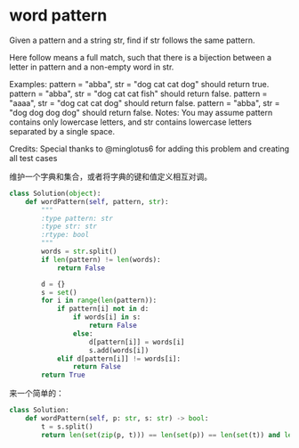 # word pattern

Given a pattern and a string str, find if str follows the same pattern.

Here follow means a full match, such that there is a bijection between a letter in pattern and a non-empty word in str.

Examples:
pattern = "abba", str = "dog cat cat dog" should return true.
pattern = "abba", str = "dog cat cat fish" should return false.
pattern = "aaaa", str = "dog cat cat dog" should return false.
pattern = "abba", str = "dog dog dog dog" should return false.
Notes:
You may assume pattern contains only lowercase letters, and str contains lowercase letters separated by a single space.

Credits:
Special thanks to @minglotus6 for adding this problem and creating all test cases

维护一个字典和集合，或者将字典的键和值定义相互对调。

```python
class Solution(object):
    def wordPattern(self, pattern, str):
        """
        :type pattern: str
        :type str: str
        :rtype: bool
        """
        words = str.split()
        if len(pattern) != len(words):
            return False

        d = {}
        s = set()
        for i in range(len(pattern)):
            if pattern[i] not in d:
                if words[i] in s:
                    return False
                else:
                    d[pattern[i]] = words[i]
                    s.add(words[i])
            elif d[pattern[i]] != words[i]:
                return False
        return True
```

来一个简单的：

```python
class Solution:
    def wordPattern(self, p: str, s: str) -> bool:
        t = s.split()
        return len(set(zip(p, t))) == len(set(p)) == len(set(t)) and len(p) == len(t)
```